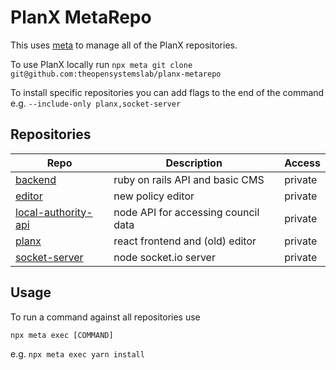 # PlanX MetaRepo

This uses [meta](https://github.com/mateodelnorte/meta) to manage all of the PlanX repositories.

To use PlanX locally run `npx meta git clone git@github.com:theopensystemslab/planx-metarepo`

To install specific repositories you can add flags to the end of the command e.g. `--include-only planx,socket-server`

## Repositories

| Repo                                                                                  | Description                         | Access  |
| ------------------------------------------------------------------------------------- | ----------------------------------- | ------- |
| [backend](https://github.com/theopensystemslab/planx-backend)                         | ruby on rails API and basic CMS     | private |
| [editor](https://github.com/theopensystemslab/planx-editor)                           | new policy editor                   | private |
| [local-authority-api](https://github.com/theopensystemslab/planx-local-authority-api) | node API for accessing council data | private |
| [planx](https://github.com/theopensystemslab/planx)                                   | react frontend and (old) editor     | private |
| [socket-server](https://github.com/theopensystemslab/planx-socket-server)             | node socket.io server               | private |

## Usage

To run a command against all repositories use

`npx meta exec [COMMAND]`

e.g. `npx meta exec yarn install`
